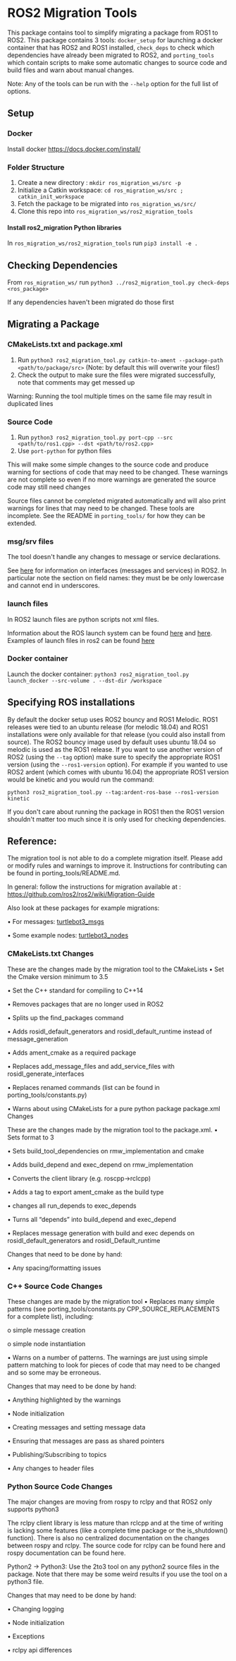 # ROS2 Migration Tools

This package contains tool to simplify migrating a package from ROS1 to ROS2. This package contains 3 tools: `docker_setup` for launching a docker container that has ROS2 and ROS1 installed, `check_deps` to check which dependencies have already been migrated to ROS2, and `porting_tools` which contain scripts to make some automatic changes to source code and build files and warn about manual changes.

Note: Any of the tools can be run with the `--help` option for the full list of options.

## Setup
### Docker
Install docker https://docs.docker.com/install/

### Folder Structure
 1. Create a new directory : `mkdir ros_migration_ws/src -p`
 2. Initialize a Catkin workspace: `cd ros_migration_ws/src ; catkin_init_workspace`
 2.	Fetch the package to be migrated into `ros_migration_ws/src/`
 3.	Clone this repo into `ros_migration_ws/ros2_migration_tools`

#### Install ros2_migration Python libraries
In `ros_migration_ws/ros2_migration_tools` run `pip3 install -e .`

## Checking Dependencies
From `ros_migration_ws/` run `python3 ../ros2_migration_tool.py check-deps <ros_package>`

If any dependencies haven't been migrated do those first

## Migrating a Package

### CMakeLists.txt and package.xml
1.	Run `python3 ros2_migration_tool.py catkin-to-ament --package-path <path/to/package/src>` (Note: by default this will overwrite your files!)
1.	Check the output to make sure the files were migrated successfully, note that comments may get messed up

Warning: Running the tool multiple times on the same file may result in duplicated lines

### Source Code
 1.	Run `python3 ros2_migration_tool.py port-cpp --src <path/to/ros1.cpp> --dst <path/to/ros2.cpp>`
 1.	Use `port-python` for python files

This will make some simple changes to the source code and produce warning for sections of code that may need to be changed. These warnings are not complete so even if no more warnings are generated the source code may still need changes

Source files cannot be completed migrated automatically and will also print warnings for lines that may need to be changed. These tools are incomplete. See the README in `porting_tools/` for how they can be extended.


### msg/srv files
The tool doesn't handle any changes to message or service declarations.

See [here](MISSINGLINK) for information on interfaces (messages and services) in ROS2. In particular note the section on field names: they must be be only lowercase and cannot end in underscores.

### launch files
In ROS2 launch files are python scripts not xml files.

Information about the ROS launch system can be found [here](https://github.com/ros2/ros2/wiki/Launch-system) and [here](https://github.com/bponsler/ros2-support/blob/master/tutorials/ros2-launch.md). Examples of launch files in ros2 can be found [here](https://github.com/ros2/launch)

### Docker container
Launch the docker container: `python3 ros2_migration_tool.py launch_docker --src-volume . --dst-dir /workspace`

## Specifying ROS installations

By default the docker setup uses ROS2 bouncy and ROS1 Melodic. ROS1 releases were tied
to an ubuntu release (for melodic 18.04) and ROS1 installations were only available for that release (you could also install from source). The ROS2 bouncy image used by default uses ubuntu 18.04 so melodic is used as the ROS1 release. If you want to use another version of ROS2 (using the `--tag` option) make sure to specify the appropriate ROS1 version (using the `--ros1-version` option). For example if you wanted to use ROS2 ardent (which comes with ubuntu 16.04) the appropriate ROS1 version would be kinetic and you would run the command:

`python3 ros2_migration_tool.py --tag:ardent-ros-base --ros1-version kinetic`

If you don't care about running the package in ROS1 then the ROS1 version shouldn't matter too much since it is only used for checking dependencies.



## Reference:

The migration tool is not able to do a complete migration itself. Please add or modify rules and warnings to improve it. Instructions for contributing can be found in porting_tools/README.md.

In general: follow the instructions for migration available at : https://github.com/ros2/ros2/wiki/Migration-Guide

Also look at these packages for example migrations:

•	For messages: [turtlebot3_msgs](https://github.com/ROBOTIS-GIT/turtlebot3_msgs/pull/12/commits/437c5efdc5c6f013f270ca45faa985f3b5f7aaf2)

•	Some example nodes: [turtlebot3_nodes](https://github.com/ROBOTIS-GIT/turtlebot3/tree/ros2/turtlebot3_node/src)


### CMakeLists.txt Changes

These are the changes made by the migration tool to the CMakeLists
•	Set the Cmake version minimum to 3.5

•	Set the C++ standard for compiling to C++14

•	Removes packages that are no longer used in ROS2

•	Splits up the find_packages command

•	Adds rosidl_default_generators and rosidl_default_runtime instead of message_generation

•	Adds ament_cmake as a required package

•	Replaces add_message_files and add_service_files with rosidl_generate_interfaces

•	Replaces renamed commands (list can be found in porting_tools/constants.py)

•	Warns about using CMakeLists for a pure python package
 package.xml Changes

These are the changes made by the migration tool to the package.xml.
•	Sets format to 3

•	Sets build_tool_dependencies on rmw_implementation and cmake

•	Adds build_depend and exec_depend on rmw_implementation

•	Converts the client library (e.g. roscpp→rclcpp)

•	Adds a tag to export ament_cmake as the build type

•	changes all run_depends to exec_depends

•	Turns all “depends” into build_depend and exec_depend

•	Replaces message generation with build and exec depends on rosidl_default_generators and rosidl_Default_runtime

Changes that need to be done by hand:

•	Any spacing/formatting issues

### C++ Source Code Changes

These changes are made by the migration tool
•	Replaces many simple patterns (see porting_tools/constants.py CPP_SOURCE_REPLACEMENTS for a complete list), including:

o	simple message creation

o	simple node instantiation

•	Warns on a number of patterns. The warnings are just using simple pattern matching  to look for pieces of code that may need to be changed and so some may be erroneous.

Changes that may need to be done by hand:

•	Anything highlighted by the warnings

•	Node initialization

•	Creating messages and setting message data

•	Ensuring that messages are pass as shared pointers

•	Publishing/Subscribing to topics

•	Any changes to header files

### Python Source Code Changes

The major changes are moving from rospy to rclpy and that ROS2 only supports python3

The rclpy client library is less mature than rclcpp and at the time of writing is lacking some features (like a complete time package or the is_shutdown() function). There is also no centralized documentation on the changes between rospy and rclpy. The source code for rclpy can be found here and rospy documentation can be found here.

Python2 → Python3: Use the 2to3 tool on any python2 source files in the package. Note that there may be some weird results if you use the tool on a python3 file.

Changes that may need to be done by hand:

•	Changing logging

•	Node initialization

•	Exceptions

•	rclpy api differences


